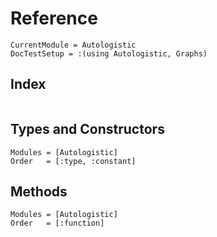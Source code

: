 # Reference

```@meta
CurrentModule = Autologistic
DocTestSetup = :(using Autologistic, Graphs)
```

## Index

```@index
```

## Types and Constructors

```@autodocs
Modules = [Autologistic]
Order   = [:type, :constant]
```

## Methods

```@autodocs
Modules = [Autologistic]
Order   = [:function]
```